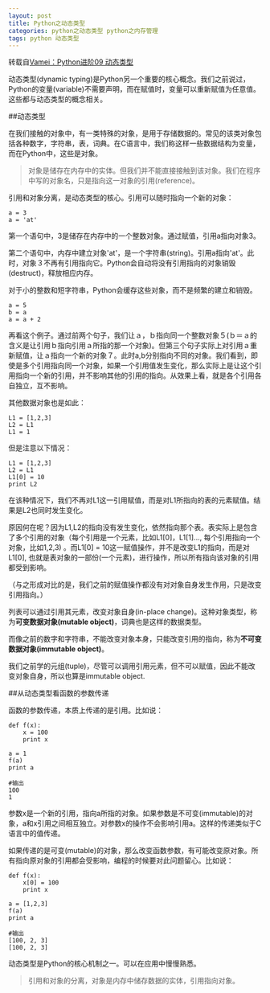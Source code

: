 ```yaml
---
layout: post
title: Python之动态类型
categories: python之动态类型 python之内存管理
tags: python 动态类型
---
```


转载自[Vamei：Python进阶09 动态类型](http://www.cnblogs.com/vamei/archive/2012/07/10/2582795.html)

动态类型(dynamic typing)是Python另一个重要的核心概念。我们之前说过，Python的变量(variable)不需要声明，而在赋值时，变量可以重新赋值为任意值。这些都与动态类型的概念相关。

##动态类型

在我们接触的对象中，有一类特殊的对象，是用于存储数据的。常见的该类对象包括各种数字，字符串，表，词典。在C语言中，我们称这样一些数据结构为变量，而在Python中，这些是对象。

>对象是储存在内存中的实体。但我们并不能直接接触到该对象。我们在程序中写的对象名，只是指向这一对象的引用(reference)。

引用和对象分离，是动态类型的核心。引用可以随时指向一个新的对象：

```
a = 3
a = 'at'
```

第一个语句中，3是储存在内存中的一个整数对象。通过赋值，引用a指向对象3。

第二个语句中，内存中建立对象'at'，是一个字符串(string)。引用a指向'at'。此时，对象３不再有引用指向它。Python会自动将没有引用指向的对象销毁(destruct)，释放相应内存。

对于小的整数和短字符串，Python会缓存这些对象，而不是频繁的建立和销毁。

```
a = 5
b = a
a = a + 2
```

再看这个例子。通过前两个句子，我们让ａ，ｂ指向同一个整数对象５(ｂ＝ａ的含义是让引用ｂ指向引用ａ所指的那一个对象)。但第三个句子实际上对引用ａ重新赋值，让ａ指向一个新的对象７。此时a,b分别指向不同的对象。我们看到，即使是多个引用指向同一个对象，如果一个引用值发生变化，那么实际上是让这个引用指向一个新的引用，并不影响其他的引用的指向。从效果上看，就是各个引用各自独立，互不影响。

其他数据对象也是如此：

```
L1 = [1,2,3]
L2 = L1
L1 = 1
```

但是注意以下情况：

```
L1 = [1,2,3]
L2 = L1
L1[0] = 10
print L2
```

在该种情况下，我们不再对L1这一引用赋值，而是对L1所指向的表的元素赋值。结果是L2也同时发生变化。

原因何在呢？因为L1,L2的指向没有发生变化，依然指向那个表。表实际上是包含了多个引用的对象（每个引用是一个元素，比如L1[0]，L1[1]..., 每个引用指向一个对象，比如1,2,3) 。而L1[0] = 10这一赋值操作，并不是改变L1的指向，而是对L1[0], 也就是表对象的一部份(一个元素)，进行操作，所以所有指向该对象的引用都受到影响。

（与之形成对比的是，我们之前的赋值操作都没有对对象自身发生作用，只是改变引用指向。）

列表可以通过引用其元素，改变对象自身(in-place change)。这种对象类型，称为**可变数据对象(mutable object)**，词典也是这样的数据类型。

而像之前的数字和字符串，不能改变对象本身，只能改变引用的指向，称为**不可变数据对象(immutable object)**。

我们之前学的元组(tuple)，尽管可以调用引用元素，但不可以赋值，因此不能改变对象自身，所以也算是immutable object.

##从动态类型看函数的参数传递

函数的参数传递，本质上传递的是引用。比如说：

```
def f(x):
    x = 100
    print x
    
a = 1
f(a)
print a

#输出
100
1
```

参数x是一个新的引用，指向a所指的对象。如果参数是不可变(immutable)的对象，a和x引用之间相互独立。对参数x的操作不会影响引用a。这样的传递类似于C语言中的值传递。

如果传递的是可变(mutable)的对象，那么改变函数参数，有可能改变原对象。所有指向原对象的引用都会受影响，编程的时候要对此问题留心。比如说：

```
def f(x):
    x[0] = 100
    print x
    
a = [1,2,3]
f(a)
print a

#输出
[100, 2, 3]
[100, 2, 3]
```

动态类型是Python的核心机制之一。可以在应用中慢慢熟悉。

>引用和对象的分离，对象是内存中储存数据的实体，引用指向对象。
